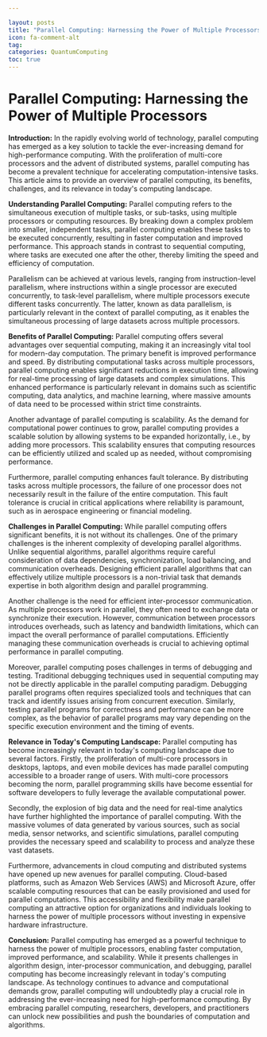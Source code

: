 ```yaml
---

layout: posts
title: "Parallel Computing: Harnessing the Power of Multiple Processors"
icon: fa-comment-alt
tag:      
categories: QuantumComputing
toc: true
---
```




# Parallel Computing: Harnessing the Power of Multiple Processors

**Introduction:**
In the rapidly evolving world of technology, parallel computing has emerged as a key solution to tackle the ever-increasing demand for high-performance computing. With the proliferation of multi-core processors and the advent of distributed systems, parallel computing has become a prevalent technique for accelerating computation-intensive tasks. This article aims to provide an overview of parallel computing, its benefits, challenges, and its relevance in today's computing landscape.

**Understanding Parallel Computing:**
Parallel computing refers to the simultaneous execution of multiple tasks, or sub-tasks, using multiple processors or computing resources. By breaking down a complex problem into smaller, independent tasks, parallel computing enables these tasks to be executed concurrently, resulting in faster computation and improved performance. This approach stands in contrast to sequential computing, where tasks are executed one after the other, thereby limiting the speed and efficiency of computation.

Parallelism can be achieved at various levels, ranging from instruction-level parallelism, where instructions within a single processor are executed concurrently, to task-level parallelism, where multiple processors execute different tasks concurrently. The latter, known as data parallelism, is particularly relevant in the context of parallel computing, as it enables the simultaneous processing of large datasets across multiple processors.

**Benefits of Parallel Computing:**
Parallel computing offers several advantages over sequential computing, making it an increasingly vital tool for modern-day computation. The primary benefit is improved performance and speed. By distributing computational tasks across multiple processors, parallel computing enables significant reductions in execution time, allowing for real-time processing of large datasets and complex simulations. This enhanced performance is particularly relevant in domains such as scientific computing, data analytics, and machine learning, where massive amounts of data need to be processed within strict time constraints.

Another advantage of parallel computing is scalability. As the demand for computational power continues to grow, parallel computing provides a scalable solution by allowing systems to be expanded horizontally, i.e., by adding more processors. This scalability ensures that computing resources can be efficiently utilized and scaled up as needed, without compromising performance.

Furthermore, parallel computing enhances fault tolerance. By distributing tasks across multiple processors, the failure of one processor does not necessarily result in the failure of the entire computation. This fault tolerance is crucial in critical applications where reliability is paramount, such as in aerospace engineering or financial modeling.

**Challenges in Parallel Computing:**
While parallel computing offers significant benefits, it is not without its challenges. One of the primary challenges is the inherent complexity of developing parallel algorithms. Unlike sequential algorithms, parallel algorithms require careful consideration of data dependencies, synchronization, load balancing, and communication overheads. Designing efficient parallel algorithms that can effectively utilize multiple processors is a non-trivial task that demands expertise in both algorithm design and parallel programming.

Another challenge is the need for efficient inter-processor communication. As multiple processors work in parallel, they often need to exchange data or synchronize their execution. However, communication between processors introduces overheads, such as latency and bandwidth limitations, which can impact the overall performance of parallel computations. Efficiently managing these communication overheads is crucial to achieving optimal performance in parallel computing.

Moreover, parallel computing poses challenges in terms of debugging and testing. Traditional debugging techniques used in sequential computing may not be directly applicable in the parallel computing paradigm. Debugging parallel programs often requires specialized tools and techniques that can track and identify issues arising from concurrent execution. Similarly, testing parallel programs for correctness and performance can be more complex, as the behavior of parallel programs may vary depending on the specific execution environment and the timing of events.

**Relevance in Today's Computing Landscape:**
Parallel computing has become increasingly relevant in today's computing landscape due to several factors. Firstly, the proliferation of multi-core processors in desktops, laptops, and even mobile devices has made parallel computing accessible to a broader range of users. With multi-core processors becoming the norm, parallel programming skills have become essential for software developers to fully leverage the available computational power.

Secondly, the explosion of big data and the need for real-time analytics have further highlighted the importance of parallel computing. With the massive volumes of data generated by various sources, such as social media, sensor networks, and scientific simulations, parallel computing provides the necessary speed and scalability to process and analyze these vast datasets.

Furthermore, advancements in cloud computing and distributed systems have opened up new avenues for parallel computing. Cloud-based platforms, such as Amazon Web Services (AWS) and Microsoft Azure, offer scalable computing resources that can be easily provisioned and used for parallel computations. This accessibility and flexibility make parallel computing an attractive option for organizations and individuals looking to harness the power of multiple processors without investing in expensive hardware infrastructure.

**Conclusion:**
Parallel computing has emerged as a powerful technique to harness the power of multiple processors, enabling faster computation, improved performance, and scalability. While it presents challenges in algorithm design, inter-processor communication, and debugging, parallel computing has become increasingly relevant in today's computing landscape. As technology continues to advance and computational demands grow, parallel computing will undoubtedly play a crucial role in addressing the ever-increasing need for high-performance computing. By embracing parallel computing, researchers, developers, and practitioners can unlock new possibilities and push the boundaries of computation and algorithms.
